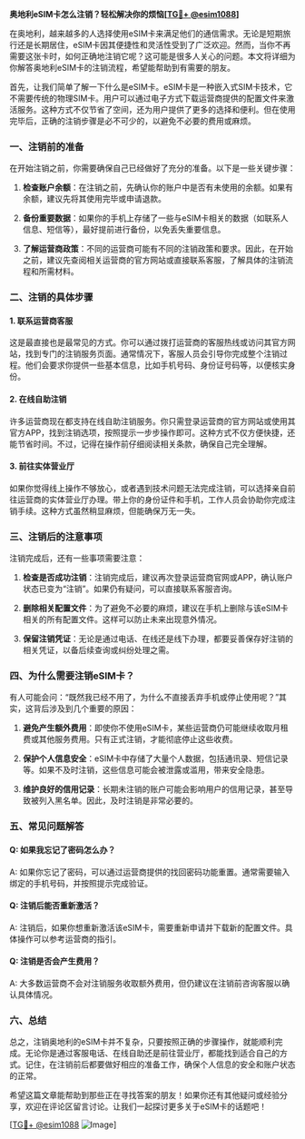 **奥地利eSIM卡怎么注销？轻松解决你的烦恼[[TG💪+ @esim1088](https://t.me/s/esim1088)]**

在奥地利，越来越多的人选择使用eSIM卡来满足他们的通信需求。无论是短期旅行还是长期居住，eSIM卡因其便捷性和灵活性受到了广泛欢迎。然而，当你不再需要这张卡时，如何正确地注销它呢？这可能是很多人关心的问题。本文将详细为你解答奥地利eSIM卡的注销流程，希望能帮助到有需要的朋友。

首先，让我们简单了解一下什么是eSIM卡。eSIM卡是一种嵌入式SIM卡技术，它不需要传统的物理SIM卡。用户可以通过电子方式下载运营商提供的配置文件来激活服务。这种方式不仅节省了空间，还为用户提供了更多的选择和便利。但在使用完毕后，正确的注销步骤是必不可少的，以避免不必要的费用或麻烦。

### **一、注销前的准备**

在开始注销之前，你需要确保自己已经做好了充分的准备。以下是一些关键步骤：

1. **检查账户余额**：在注销之前，先确认你的账户中是否有未使用的余额。如果有余额，建议先将其使用完毕或申请退款。
   
2. **备份重要数据**：如果你的手机上存储了一些与eSIM卡相关的数据（如联系人信息、短信等），最好提前进行备份，以免丢失重要信息。

3. **了解运营商政策**：不同的运营商可能有不同的注销政策和要求。因此，在开始之前，建议先查阅相关运营商的官方网站或直接联系客服，了解具体的注销流程和所需材料。

### **二、注销的具体步骤**

#### **1. 联系运营商客服**

这是最直接也是最常见的方式。你可以通过拨打运营商的客服热线或访问其官方网站，找到专门的注销服务页面。通常情况下，客服人员会引导你完成整个注销过程。他们会要求你提供一些基本信息，比如手机号码、身份证号码等，以便核实身份。

#### **2. 在线自助注销**

许多运营商现在都支持在线自助注销服务。你只需登录运营商的官方网站或使用其官方APP，找到注销选项，按照提示一步步操作即可。这种方式不仅方便快捷，还能节省时间。不过，记得在操作前仔细阅读相关条款，确保自己完全理解。

#### **3. 前往实体营业厅**

如果你觉得线上操作不够放心，或者遇到技术问题无法完成注销，可以选择亲自前往运营商的实体营业厅办理。带上你的身份证件和手机，工作人员会协助你完成注销手续。这种方式虽然稍显麻烦，但能确保万无一失。

### **三、注销后的注意事项**

注销完成后，还有一些事项需要注意：

1. **检查是否成功注销**：注销完成后，建议再次登录运营商官网或APP，确认账户状态已变为“注销”。如果仍有疑问，可以直接联系客服咨询。

2. **删除相关配置文件**：为了避免不必要的麻烦，建议在手机上删除与该eSIM卡相关的所有配置文件。这样可以防止未来出现意外情况。

3. **保留注销凭证**：无论是通过电话、在线还是线下办理，都要妥善保存好注销的相关凭证，以备后续查询或纠纷处理之需。

### **四、为什么需要注销eSIM卡？**

有人可能会问：“既然我已经不用了，为什么不直接丢弃手机或停止使用呢？”其实，这背后涉及到几个重要的原因：

1. **避免产生额外费用**：即使你不使用eSIM卡，某些运营商仍可能继续收取月租费或其他服务费用。只有正式注销，才能彻底停止这些收费。

2. **保护个人信息安全**：eSIM卡中存储了大量个人数据，包括通讯录、短信记录等。如果不及时注销，这些信息可能会被泄露或滥用，带来安全隐患。

3. **维护良好的信用记录**：长期未注销的账户可能会影响用户的信用记录，甚至导致被列入黑名单。因此，及时注销是非常必要的。

### **五、常见问题解答**

#### **Q: 如果我忘记了密码怎么办？**
A: 如果你忘记了密码，可以通过运营商提供的找回密码功能重置。通常需要输入绑定的手机号码，并按照提示完成验证。

#### **Q: 注销后能否重新激活？**
A: 注销后，如果你想重新激活该eSIM卡，需要重新申请并下载新的配置文件。具体操作可以参考运营商的指引。

#### **Q: 注销是否会产生费用？**
A: 大多数运营商不会对注销服务收取额外费用，但仍建议在注销前咨询客服以确认具体情况。

### **六、总结**

总之，注销奥地利的eSIM卡并不复杂，只要按照正确的步骤操作，就能顺利完成。无论你是通过客服电话、在线自助还是前往营业厅，都能找到适合自己的方式。记住，在注销前后都要做好相应的准备工作，确保个人信息的安全和账户状态的正常。

希望这篇文章能帮助到那些正在寻找答案的朋友！如果你还有其他疑问或经验分享，欢迎在评论区留言讨论。让我们一起探讨更多关于eSIM卡的话题吧！

[[TG💪+ @esim1088](https://t.me/s/esim1088) ![Image](https://i.postimg.cc/4NQfJmqS/Snipaste-2025-05-13-00-14-12.png)]